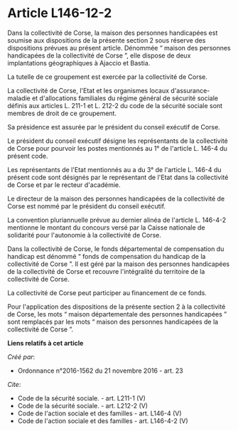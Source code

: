 # Article L146-12-2

Dans la collectivité de Corse, la maison des personnes handicapées est soumise aux dispositions de la présente section 2 sous
réserve des dispositions prévues au présent article. Dénommée “ maison des personnes handicapées de la collectivité de Corse
”, elle dispose de deux implantations géographiques à Ajaccio et Bastia. 

La tutelle de ce groupement est exercée par la collectivité de Corse. 

La collectivité de Corse, l'Etat et les organismes locaux d'assurance-maladie et d'allocations familiales du régime général
de sécurité sociale définis aux articles L. 211-1 et L. 212-2 du code de la sécurité sociale sont membres de droit de ce
groupement. 

Sa présidence est assurée par le président du conseil exécutif de Corse. 

Le président du conseil exécutif désigne les représentants de la collectivité de Corse pour pourvoir les postes mentionnés au
1° de l'article L. 146-4 du présent code. 

Les représentants de l'Etat mentionnés au a du 3° de l'article L. 146-4 du présent code sont désignés par le représentant de
l'Etat dans la collectivité de Corse et par le recteur d'académie. 

Le directeur de la maison des personnes handicapées de la collectivité de Corse est nommé par le président du conseil
exécutif. 

La convention pluriannuelle prévue au dernier alinéa de l'article L. 146-4-2 mentionne le montant du concours versé par la
Caisse nationale de solidarité pour l'autonomie à la collectivité de Corse. 

Dans la collectivité de Corse, le fonds départemental de compensation du handicap est dénommé “ fonds de compensation du
handicap de la collectivité de Corse ”. Il est géré par la maison des personnes handicapées de la collectivité de Corse et
recouvre l'intégralité du territoire de la collectivité de Corse. 

La collectivité de Corse peut participer au financement de ce fonds. 

Pour l'application des dispositions de la présente section 2 à la collectivité de Corse, les mots “ maison départementale des
personnes handicapées ” sont remplacés par les mots “ maison des personnes handicapées de la collectivité de Corse ”.

**Liens relatifs à cet article**

_Créé par_:

  - Ordonnance n°2016-1562 du 21 novembre 2016 - art. 23

_Cite_:

  - Code de la sécurité sociale. - art. L211-1 (V)
  - Code de la sécurité sociale. - art. L212-2 (V)
  - Code de l'action sociale et des familles - art. L146-4 (V)
  - Code de l'action sociale et des familles - art. L146-4-2 (V)
